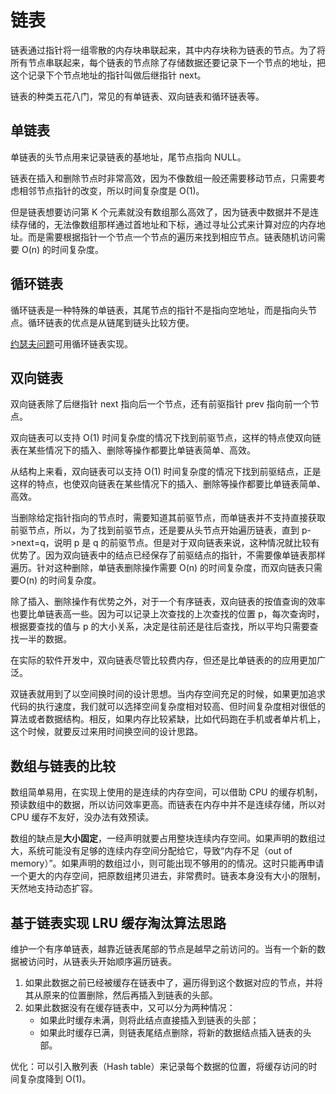 # 链表

链表通过指针将一组零散的内存块串联起来，其中内存块称为链表的节点。为了将所有节点串联起来，每个链表的节点除了存储数据还要记录下一个节点的地址，把这个记录下个节点地址的指针叫做后继指针 next。

链表的种类五花八门，常见的有单链表、双向链表和循环链表等。

## 单链表

单链表的头节点用来记录链表的基地址，尾节点指向 NULL。

链表在插入和删除节点时非常高效，因为不像数组一般还需要移动节点，只需要考虑相邻节点指针的改变，所以时间复杂度是 O(1)。

但是链表想要访问第 K 个元素就没有数组那么高效了，因为链表中数据并不是连续存储的，无法像数组那样通过首地址和下标，通过寻址公式来计算对应的内存地址。而是需要根据指针一个节点一个节点的遍历来找到相应节点。链表随机访问需要 O(n) 的时间复杂度。

## 循环链表

循环链表是一种特殊的单链表，其尾节点的指针不是指向空地址，而是指向头节点。循环链表的优点是从链尾到链头比较方便。

[约瑟夫问题](https://zh.wikipedia.org/wiki/%E7%BA%A6%E7%91%9F%E5%A4%AB%E6%96%AF%E9%97%AE%E9%A2%98)可用循环链表实现。

## 双向链表

双向链表除了后继指针 next 指向后一个节点，还有前驱指针 prev 指向前一个节点。

双向链表可以支持 O(1) 时间复杂度的情况下找到前驱节点，这样的特点使双向链表在某些情况下的插入、删除等操作都要比单链表简单、高效。

从结构上来看，双向链表可以支持 O(1) 时间复杂度的情况下找到前驱结点，正是这样的特点，也使双向链表在某些情况下的插入、删除等操作都要比单链表简单、高效。

当删除给定指针指向的节点时，需要知道其前驱节点，而单链表并不支持直接获取前驱节点，所以，为了找到前驱节点，还是要从头节点开始遍历链表，直到 p->next=q，说明 p 是 q 的前驱节点。但是对于双向链表来说，这种情况就比较有优势了。因为双向链表中的结点已经保存了前驱结点的指针，不需要像单链表那样遍历。针对这种删除，单链表删除操作需要 O(n) 的时间复杂度，而双向链表只需要O(n) 的时间复杂度。

除了插入、删除操作有优势之外，对于一个有序链表，双向链表的按值查询的效率也要比单链表高一些。因为可以记录上次查找的上次查找的位置 p，每次查询时，根据要查找的值与 p 的大小关系，决定是往前还是往后查找，所以平均只需要查找一半的数据。

在实际的软件开发中，双向链表尽管比较费内存，但还是比单链表的的应用更加广泛。

双链表就用到了以空间换时间的设计思想。当内存空间充足的时候，如果更加追求代码的执行速度，我们就可以选择空间复杂度相对较高、但时间复杂度相对很低的算法或者数据结构。相反，如果内存比较紧缺，比如代码跑在手机或者单片机上，这个时候，就要反过来用时间换空间的设计思路。

## 数组与链表的比较

数组简单易用，在实现上使用的是连续的内存空间，可以借助 CPU 的缓存机制，预读数组中的数据，所以访问效率更高。而链表在内存中并不是连续存储，所以对 CPU 缓存不友好，没办法有效预读。

数组的缺点是**大小固定**，一经声明就要占用整块连续内存空间。如果声明的数组过大，系统可能没有足够的连续内存空间分配给它，导致“内存不足（out of memory）”。如果声明的数组过小，则可能出现不够用的的情况。这时只能再申请一个更大的内存空间，把原数组拷贝进去，非常费时。链表本身没有大小的限制，天然地支持动态扩容。

## 基于链表实现 LRU 缓存淘汰算法思路

维护一个有序单链表，越靠近链表尾部的节点是越早之前访问的。当有一个新的数据被访问时，从链表头开始顺序遍历链表。

1. 如果此数据之前已经被缓存在链表中了，遍历得到这个数据对应的节点，并将其从原来的位置删除，然后再插入到链表的头部。
2. 如果此数据没有在缓存链表中，又可以分为两种情况：
   - 如果此时缓存未满，则将此结点直接插入到链表的头部；
   - 如果此时缓存已满，则链表尾结点删除，将新的数据结点插入链表的头部。

优化：可以引入散列表（Hash table）来记录每个数据的位置，将缓存访问的时间复杂度降到 O(1)。

